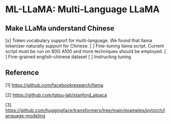 # ML-LLaMA: Multi-Language LLaMA
## Make LLaMa understand Chinese 

[x] Token vocabulary support for multi-language. We found that llama tokenizer naturally support for Chinese. 
[ ] Fine-tuning llama script. Current script must be run on 80G A100 and more techniques should be employed. 
[ ] Fine-grained english-chinese dataset
[ ] Instructing tuning


## Reference 
[1] https://github.com/facebookresearch/llama 

[2] https://github.com/tatsu-lab/stanford_alpaca 

[3] https://github.com/huggingface/transformers/tree/main/examples/pytorch/language-modeling
